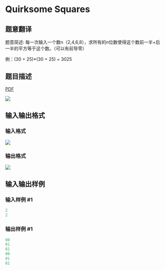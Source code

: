 # Quirksome Squares

## 题意翻译

题意简述: 每一次输入一个数n（2,4,6,8），求所有的n位数使得这个数前一半+后一半的平方等于这个数。（可以有前导零）

例：(30 + 25)*(30 + 25) = 3025

## 题目描述

[problemUrl]: https://uva.onlinejudge.org/index.php?option=com_onlinejudge&Itemid=8&category=4&page=show_problem&problem=192

[PDF](https://uva.onlinejudge.org/external/2/p256.pdf)

![](https://cdn.luogu.com.cn/upload/vjudge_pic/UVA256/d7d37ce696567bf5c8a4472ae6fe16289cb708d2.png)

## 输入输出格式

### 输入格式

![](https://cdn.luogu.com.cn/upload/vjudge_pic/UVA256/ee5c2d6f9bfdcefcc18229e07662bcc49ffaa670.png)

### 输出格式

![](https://cdn.luogu.com.cn/upload/vjudge_pic/UVA256/1f8b99253cf3d6e3413a66f2d2f0fed656821714.png)

## 输入输出样例

### 输入样例 #1

```cpp
2
2
```


### 输出样例 #1

```cpp
00
01
81
00
01
81
```



